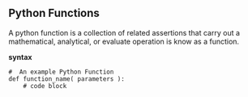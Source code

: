 ## Python Functions

A python function is a collection of related assertions that carry out a mathematical, analytical, or evaluate operation is know as a function.

**syntax**
```
#  An example Python Function  
def function_name( parameters ):  
    # code block  
```